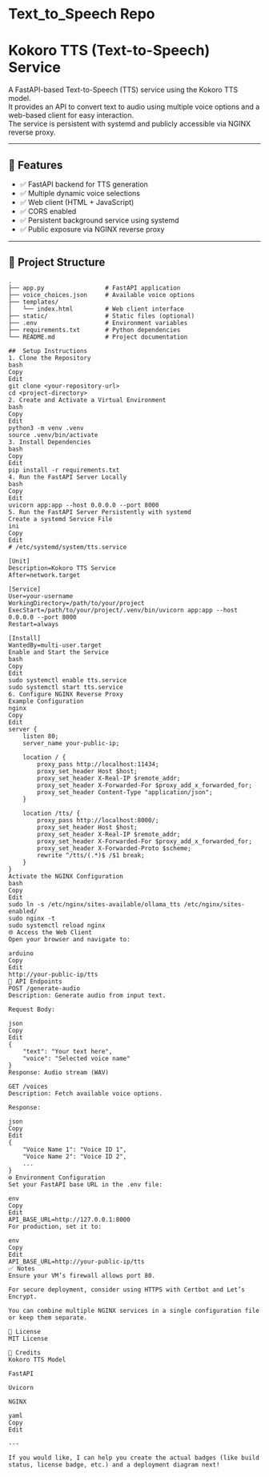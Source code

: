 # Text_to_Speech Repo

# Kokoro TTS (Text-to-Speech) Service

A FastAPI-based Text-to-Speech (TTS) service using the Kokoro TTS model.  
It provides an API to convert text to audio using multiple voice options and a web-based client for easy interaction.  
The service is persistent with systemd and publicly accessible via NGINX reverse proxy.

---

## 🚀 Features

- ✅ FastAPI backend for TTS generation
- ✅ Multiple dynamic voice selections
- ✅ Web client (HTML + JavaScript)
- ✅ CORS enabled
- ✅ Persistent background service using systemd
- ✅ Public exposure via NGINX reverse proxy

---

## 📂 Project Structure

```text
.
├── app.py                 # FastAPI application
├── voice_choices.json     # Available voice options
├── templates/
│   └── index.html         # Web client interface
├── static/                # Static files (optional)
├── .env                   # Environment variables
├── requirements.txt       # Python dependencies
└── README.md              # Project documentation

##  Setup Instructions
1. Clone the Repository
bash
Copy
Edit
git clone <your-repository-url>
cd <project-directory>
2. Create and Activate a Virtual Environment
bash
Copy
Edit
python3 -m venv .venv
source .venv/bin/activate
3. Install Dependencies
bash
Copy
Edit
pip install -r requirements.txt
4. Run the FastAPI Server Locally
bash
Copy
Edit
uvicorn app:app --host 0.0.0.0 --port 8000
5. Run the FastAPI Server Persistently with systemd
Create a systemd Service File
ini
Copy
Edit
# /etc/systemd/system/tts.service

[Unit]
Description=Kokoro TTS Service
After=network.target

[Service]
User=your-username
WorkingDirectory=/path/to/your/project
ExecStart=/path/to/your/project/.venv/bin/uvicorn app:app --host 0.0.0.0 --port 8000
Restart=always

[Install]
WantedBy=multi-user.target
Enable and Start the Service
bash
Copy
Edit
sudo systemctl enable tts.service
sudo systemctl start tts.service
6. Configure NGINX Reverse Proxy
Example Configuration
nginx
Copy
Edit
server {
    listen 80;
    server_name your-public-ip;

    location / {
        proxy_pass http://localhost:11434;
        proxy_set_header Host $host;
        proxy_set_header X-Real-IP $remote_addr;
        proxy_set_header X-Forwarded-For $proxy_add_x_forwarded_for;
        proxy_set_header Content-Type "application/json";
    }

    location /tts/ {
        proxy_pass http://localhost:8000/;
        proxy_set_header Host $host;
        proxy_set_header X-Real-IP $remote_addr;
        proxy_set_header X-Forwarded-For $proxy_add_x_forwarded_for;
        proxy_set_header X-Forwarded-Proto $scheme;
        rewrite ^/tts/(.*)$ /$1 break;
    }
}
Activate the NGINX Configuration
bash
Copy
Edit
sudo ln -s /etc/nginx/sites-available/ollama_tts /etc/nginx/sites-enabled/
sudo nginx -t
sudo systemctl reload nginx
🌐 Access the Web Client
Open your browser and navigate to:

arduino
Copy
Edit
http://your-public-ip/tts
📡 API Endpoints
POST /generate-audio
Description: Generate audio from input text.

Request Body:

json
Copy
Edit
{
    "text": "Your text here",
    "voice": "Selected voice name"
}
Response: Audio stream (WAV)

GET /voices
Description: Fetch available voice options.

Response:

json
Copy
Edit
{
    "Voice Name 1": "Voice ID 1",
    "Voice Name 2": "Voice ID 2",
    ...
}
⚙️ Environment Configuration
Set your FastAPI base URL in the .env file:

env
Copy
Edit
API_BASE_URL=http://127.0.0.1:8000
For production, set it to:

env
Copy
Edit
API_BASE_URL=http://your-public-ip/tts
✅ Notes
Ensure your VM’s firewall allows port 80.

For secure deployment, consider using HTTPS with Certbot and Let’s Encrypt.

You can combine multiple NGINX services in a single configuration file or keep them separate.

📜 License
MIT License

🙏 Credits
Kokoro TTS Model

FastAPI

Uvicorn

NGINX

yaml
Copy
Edit

---

If you would like, I can help you create the actual badges (like build status, license badge, etc.) and a deployment diagram next!







